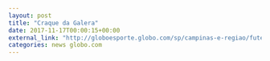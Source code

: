 ```yaml
---
layout: post
title: "Craque da Galera"
date: 2017-11-17T00:00:15+00:00
external_link: "http://globoesporte.globo.com/sp/campinas-e-regiao/futebol/times/ponte-preta/interatividade/enquete/2017/11/13/craque-da-galera-vote-no-representante-da-ponte-preta-340f70b2-c8b0-11e7-b898-0242ac110006.html"
categories: news globo.com
---
```

